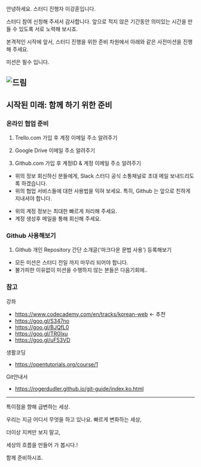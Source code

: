 안녕하세요. 스터디 진행자 이강훈입니다.


스터디 참여 신청해 주셔서 감사합니다.
앞으로 적지 않은 기간동안 의미있는 시간을 만들 수 있도록 서로 노력해 보시죠.


본격적인 시작에 앞서,
스터디 진행을 위한 준비 차원에서 아래와 같은 사전미션을 진행해 주세요.

미션은 필수 입니다.


![드림](https://media.licdn.com/mpr/mpr/AAEAAQAAAAAAAAK8AAAAJDUyZjVkZWExLTU4OTEtNDVmZi04OGE2LTViYzM2ZTViNzM3Nw.png)
---
## 시작된 미래: 함께 하기 위한 준비


### 온라인 협업 준비

1. Trello.com 가입 후 계정 이메일 주소 알려주기

2. Google Drive 이메일 주소 알려주기

3. Github.com 가입 후 계정ID & 계정 이메일 주소 알려주기

- 위의 정보 회신하신 분들에게, Slack 스터디 공식 소통채널로 초대 메일 보내드리도록 하겠습니다.
- 위의 협업 서비스들에 대한 사용법을 익혀 보세요. 특히, Github 는 앞으로 친하게 지내셔야 합니다.

* 위의 계정 정보는 최대한 빠르게 처리해 주세요.
* 계정 생성후 메일을 통해 회신해 주세요.

### Github 사용해보기

1. Github 개인 Repository 간단 소개글('마크다운 문법 사용') 등록해보기

- 모든 미션은 스터디 전일 까지 마무리 되어야 합니다.
- 불가피한 이유없이 미션을 수행하지 않는 분들은 다음기회에..



### 참고


강좌

- https://www.codecademy.com/en/tracks/korean-web <- 추천
- https://goo.gl/S347no
- https://goo.gl/BJQfL0
- https://goo.gl/TR0Ixu
- https://goo.gl/uF53VD

생활코딩

- https://opentutorials.org/course/1

Git안내서

- https://rogerdudler.github.io/git-guide/index.ko.html


***
특이점을 향해 급변하는 세상.  

우리는 지금 어디서 무엇을 하고 있나요.
빠르게 변화하는 세상,

더이상 지켜만 보지 말고,

세상의 흐름을 만들어 가 봅시다.!

함께 준비하시죠.
